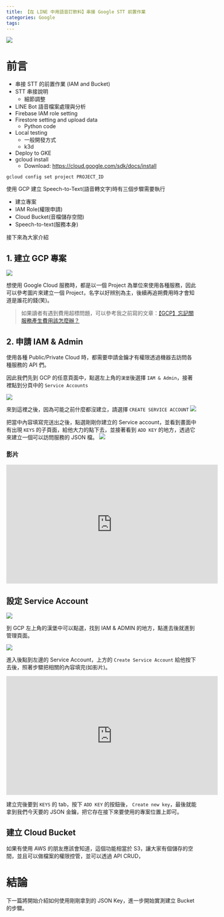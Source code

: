 ```yaml
---
title: 【在 LINE 中用語音訂飲料】串接 Google STT 前置作業
categories: Google
tags:
---
```



![](https://nijialin.com/images/2022/)

# 前言


- 串接 STT 的前置作業 (IAM and Bucket)
- STT 串接說明
  - 細節調整
- LINE Bot 語音檔案處理與分析
- Firebase IAM role setting
- Firestore setting and upload data
  - Python code
- Local testing
  - 一般開發方式
  - k3d
- Deploy to GKE
- gcloud install
  - Download: https://cloud.google.com/sdk/docs/install

```
gcloud config set project PROJECT_ID
```

<!-- more -->

使用 GCP 建立 Speech-to-Text(語音轉文字)時有三個步驟需要執行

- 建立專案
- IAM Role(權限申請)
- Cloud Bucket(音檔儲存空間)
- Speech-to-text(服務本身)

接下來為大家介紹

## 1. 建立 GCP 專案

![](https://nijialin.com/images/2022/speech-1/create-project.png)

想使用 Google Cloud 服務時，都是以一個 Project 為單位來使用各種服務，因此可以參考圖片來建立一個 Project，名字以好辨別為主，後續再追朔費用時才會知道是誰花的錢(笑)。

> 如果讀者有遇到費用超標問題，可以參考我之前寫的文章：[【GCP】忘記關服務產生費用該怎麼辦？](https://nijialin.com/2020/08/17/gcp-billing-support/)

## 2. 申請 IAM & Admin

使用各種 Public/Private Cloud 時，都需要申請金鑰才有權限透過機器去訪問各種服務的 API 們。

因此我們先到 GCP 的任意頁面中，點選左上角的`漢堡`後選擇 `IAM & Admin`，接著裡點到分頁中的 `Service Accounts`

![](https://nijialin.com/images/2022/speech-1/iam1.png)

來到這裡之後，因為可能之前什麼都沒建立，請選擇 `CREATE SERVICE ACCOUNT`
![](https://nijialin.com/images/2022/speech-1/iam2.png)

把當中內容填寫完送出之後，點選剛剛你建立的 Service account，並看到畫面中有出現 `KEYS` 的子頁面，給他大力的點下去，並接著看到 `ADD KEY` 的地方，透過它來建立一個可以訪問服務的 JSON 檔。
![](https://nijialin.com/images/2022/speech-1/role.png)

### 影片

<iframe width="560" height="315" src="https://www.youtube.com/embed/EODGZnE8eUI" title="YouTube video player" frameborder="0" allow="accelerometer; autoplay; clipboard-write; encrypted-media; gyroscope; picture-in-picture" allowfullscreen></iframe>

## 設定 Service Account

![](https://nijialin.com/images/2022/speech-1/iam1.png)

到 GCP 左上角的漢堡中可以點選，找到 IAM & ADMIN 的地方，點進去後就進到管理頁面。

![](https://nijialin.com/images/2022/speech-1/iam2.png)

進入後點到左邊的 Service Account，上方的 `Create Service Account` 給他按下去後，照著步驟把相關的內容填完(如影片)。

<iframe width="560" height="315" src="https://www.youtube.com/embed/EODGZnE8eUI?start=302" title="YouTube video player" frameborder="0" allow="accelerometer; autoplay; clipboard-write; encrypted-media; gyroscope; picture-in-picture" allowfullscreen></iframe>

建立完後要到 `KEYS` 的 tab，按下  `ADD KEY` 的按鈕後， `Create new key`，最後就能拿到我們今天要的 JSON 金鑰，把它存在接下來要使用的專案位置上即可。

## 建立 Cloud Bucket

如果有使用 AWS 的朋友應該會知道，這個功能相當於 S3，讓大家有個儲存的空間，並且可以做檔案的權限控管，並可以透過 API CRUD，

# 結論

下一篇將開始介紹如何使用剛剛拿到的 JSON Key，進一步開始實測建立 Bucket 的步驟。